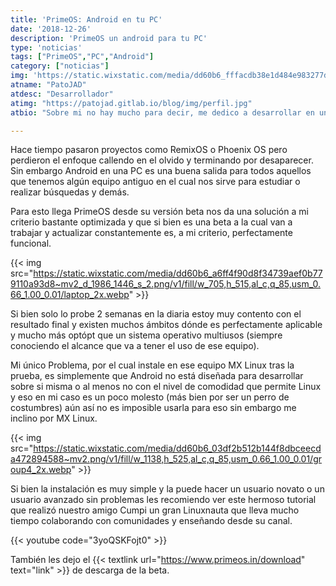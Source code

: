 ```yaml
---
title: 'PrimeOS: Android en tu PC'
date: '2018-12-26'
description: 'PrimeOS un android para tu PC'
type: 'noticias'
tags: ["PrimeOS","PC","Android"]
category: ["noticias"]
img: 'https://static.wixstatic.com/media/dd60b6_fffacdb38e1d484e983277d1e7314d1c~mv2.png/v1/fill/w_543,h_455,al_c,q_80,usm_0.66_1.00_0.01/primeOsArtwork2X.webp'
atname: "PatoJAD"
atdesc: "Desarrollador"
atimg: "https://patojad.gitlab.io/blog/img/perfil.jpg"
atbio: "Sobre mi no hay mucho para decir, me dedico a desarrollar en una empresa de telecomunicaciones, utilizo linux desde el 2012 y hace años que es mi sistema operativo main. Soy una persona que busca crecer profesionalmente sin dejar de divertirse y hacer lo que me gusta. Siempre digo que cuando un proyecto sale es importate agradecer, por lo cual les recomiendo a todos leer la seccion Agreadecimientos en la cual me tome un tiempito para poder agradecer a todos y cada uno de los que hicieron posible todo esto."

---
```


Hace tiempo pasaron proyectos como RemixOS o Phoenix OS pero perdieron el enfoque callendo en el olvido y terminando por desaparecer. Sin embargo Android en una PC es una buena salida para todos aquellos que tenemos algún equipo antiguo en el cual nos sirve para estudiar o realizar búsquedas y demás.

Para esto llega PrimeOS desde su versión beta nos da una solución a mi criterio bastante optimizada y que si bien es una beta a la cual van a trabajar y actualizar constantemente es, a mi criterio, perfectamente funcional.

{{< img src="https://static.wixstatic.com/media/dd60b6_a6ff4f90d8f34739aef0b779110a93d8~mv2_d_1986_1446_s_2.png/v1/fill/w_705,h_515,al_c,q_85,usm_0.66_1.00_0.01/laptop_2x.webp" >}}

Si bien solo lo probe 2 semanas en la diaria estoy muy contento con el resultado final y existen muchos ámbitos dónde es perfectamente aplicable y mucho más optópt que un sistema operativo multiusos (siempre conociendo el alcance que va a tener el uso de ese equipo).

Mi único Problema, por el cual instale en ese equipo MX Linux tras la prueba, es simplemente que Android no está diseñada para desarrollar sobre si misma o al menos no con el nivel de comodidad que permite Linux y eso en mi caso es un poco molesto (más bien por ser un perro de costumbres) aún así no es imposible usarla para eso sin embargo me inclino por MX Linux.

{{< img src="https://static.wixstatic.com/media/dd60b6_03df2b512b144f8dbceecda472894588~mv2.png/v1/fill/w_1138,h_525,al_c,q_85,usm_0.66_1.00_0.01/group4_2x.webp" >}}

Si bien la instalación es muy simple y la puede hacer un usuario novato o un usuario avanzado sin problemas les recomiendo ver este hermoso tutorial que realizó nuestro amigo Cumpi un gran Linuxnauta que lleva mucho tiempo colaborando con comunidades y enseñando desde su canal.

{{< youtube code="3yoQSKFojt0" >}}

También les dejo el {{< textlink url="https://www.primeos.in/download" text="link" >}} de descarga de la beta.
